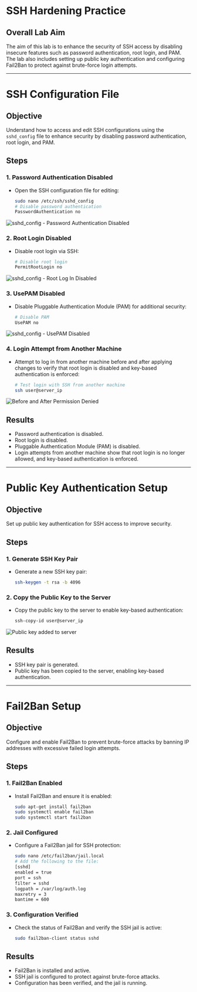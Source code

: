 # SSH Hardening Practice

## Overall Lab Aim
The aim of this lab is to enhance the security of SSH access by disabling insecure features such as password authentication, root login, and PAM. The lab also includes setting up public key authentication and configuring Fail2Ban to protect against brute-force login attempts.

---

# SSH Configuration File 

## Objective
Understand how to access and edit SSH configurations using the `sshd_config` file to enhance security by disabling password authentication, root login, and PAM.

## Steps

### 1. **Password Authentication Disabled**
   - Open the SSH configuration file for editing:
     ```bash
     sudo nano /etc/ssh/sshd_config
     # Disable password authentication
     PasswordAuthentication no
     ```
![sshd_config - Password Authentication Disabled](https://github.com/user-attachments/assets/ac03dc28-7847-4d0a-a242-6395c6ec9989)



### 2. **Root Login Disabled**
   - Disable root login via SSH:
     ```bash
     # Disable root login
     PermitRootLogin no
     ```
![sshd_config - Root Log In Disabled](https://github.com/user-attachments/assets/1b1d1a77-fd46-4746-84b9-5d08928dc7f2)

     

### 3. **UsePAM Disabled**
   - Disable Pluggable Authentication Module (PAM) for additional security:
     ```bash
     # Disable PAM
     UsePAM no
     ```
![sshd_config - UsePAM Disabled](https://github.com/user-attachments/assets/ae7b8d9b-2450-42de-aad7-e9b4a63078e1)

     

### 4. **Login Attempt from Another Machine**
   - Attempt to log in from another machine before and after applying changes to verify that root login is disabled and key-based authentication is enforced:
     ```bash
     # Test login with SSH from another machine
     ssh user@server_ip
     ```
![Before and After  Permission Denied](https://github.com/user-attachments/assets/16d1841e-5889-4a39-80cd-4fbae4826d58)

     

## Results
- Password authentication is disabled.
- Root login is disabled.
- Pluggable Authentication Module (PAM) is disabled.
- Login attempts from another machine show that root login is no longer allowed, and key-based authentication is enforced.

---

# Public Key Authentication Setup

## Objective
Set up public key authentication for SSH access to improve security.

## Steps

### 1. **Generate SSH Key Pair**
   - Generate a new SSH key pair:
     ```bash
     ssh-keygen -t rsa -b 4096
     ```

### 2. **Copy the Public Key to the Server**
   - Copy the public key to the server to enable key-based authentication:
     ```bash
     ssh-copy-id user@server_ip
     ```
![Public key added to server](https://github.com/user-attachments/assets/06f35ee4-1b9f-468f-afbc-61733d976478)


## Results
- SSH key pair is generated.
- Public key has been copied to the server, enabling key-based authentication.

---

# Fail2Ban Setup

## Objective
Configure and enable Fail2Ban to prevent brute-force attacks by banning IP addresses with excessive failed login attempts.

## Steps

### 1. **Fail2Ban Enabled**
   - Install Fail2Ban and ensure it is enabled:
     ```bash
     sudo apt-get install fail2ban
     sudo systemctl enable fail2ban
     sudo systemctl start fail2ban
     ```

### 2. **Jail Configured**
   - Configure a Fail2Ban jail for SSH protection:
     ```bash
     sudo nano /etc/fail2ban/jail.local
     # Add the following to the file:
     [sshd]
     enabled = true
     port = ssh
     filter = sshd
     logpath = /var/log/auth.log
     maxretry = 3
     bantime = 600
     ```

### 3. **Configuration Verified**
   - Check the status of Fail2Ban and verify the SSH jail is active:
     ```bash
     sudo fail2ban-client status sshd
     ```

## Results
- Fail2Ban is installed and active.
- SSH jail is configured to protect against brute-force attacks.
- Configuration has been verified, and the jail is running.
